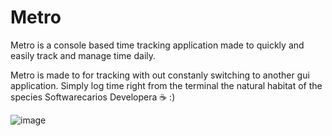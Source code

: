 # Metro

Metro is a console based time tracking application made to quickly and easily track and manage time daily.

Metro is made to for tracking with out constanly switching to another gui application. Simply log time right from the terminal the natural habitat of the species Softwarecarios Developera ☕ :)

![image](https://github.com/user-attachments/assets/234ed517-f0b9-4bc5-940a-4510b82132f0)
